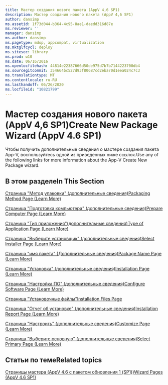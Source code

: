 ```yaml
---
title: Мастер создания нового пакета (AppV 4,6 SP1)
description: Мастер создания нового пакета (AppV 4,6 SP1)
author: dansimp
ms.assetid: 1f73d044-b364-4c95-8ae1-daedd316d87e
ms.reviewer: ''
manager: dansimp
ms.author: dansimp
ms.pagetype: mdop, appcompat, virtualization
ms.mktglfcycl: deploy
ms.sitesec: library
ms.prod: w10
ms.date: 06/16/2016
ms.openlocfilehash: 44814e22387666d50de975d7b7b7144223700db4
ms.sourcegitcommit: 354664bc527d93f80687cd2eba70d1eea024c7c3
ms.translationtype: MT
ms.contentlocale: ru-RU
ms.lasthandoff: 06/26/2020
ms.locfileid: "10821799"
---
```

# <span data-ttu-id="abb8f-103">Мастер создания нового пакета (AppV 4,6 SP1)</span><span class="sxs-lookup"><span data-stu-id="abb8f-103">Create New Package Wizard (AppV 4.6 SP1)</span></span>


<span data-ttu-id="abb8f-104">Чтобы получить дополнительные сведения о мастере создания пакета App-V, воспользуйтесь одной из приведенных ниже ссылок.</span><span class="sxs-lookup"><span data-stu-id="abb8f-104">Use any of the following links for more information about the App-V Create New Package wizard.</span></span>

## <span data-ttu-id="abb8f-105">В этом разделе</span><span class="sxs-lookup"><span data-stu-id="abb8f-105">In This Section</span></span>


<a href="" id="packaging-method-page--learn-more-"></a>[<span data-ttu-id="abb8f-106">Страница "Метод упаковки" (дополнительные сведения)</span><span class="sxs-lookup"><span data-stu-id="abb8f-106">Packaging Method Page (Learn More)</span></span>](packaging-method-page--learn-more-.md)  

<a href="" id="prepare-computer-page--learn-more-"></a>[<span data-ttu-id="abb8f-107">Страница "Подготовка компьютера" (дополнительные сведения)</span><span class="sxs-lookup"><span data-stu-id="abb8f-107">Prepare Computer Page (Learn More)</span></span>](prepare-computer-page--learn-more-.md)  

<a href="" id="type-of-application-page--learn-more-"></a>[<span data-ttu-id="abb8f-108">Страница "Тип приложения"(дополнительные сведения)</span><span class="sxs-lookup"><span data-stu-id="abb8f-108">Type of Application Page (Learn More)</span></span>](type-of-application-page--learn-more-.md)  

<a href="" id="select-installer-page--learn-more-"></a>[<span data-ttu-id="abb8f-109">Страница "Выберите установщик" (дополнительные сведения)</span><span class="sxs-lookup"><span data-stu-id="abb8f-109">Select Installer Page (Learn More)</span></span>](select-installer-page--learn-more-.md)  

<a href="" id="package-name-page---learn-more-"></a>[<span data-ttu-id="abb8f-110">Страница "имя пакета" (Дополнительные сведения)</span><span class="sxs-lookup"><span data-stu-id="abb8f-110">Package Name Page (Learn More)</span></span>](package-name-page---learn-more-.md)  

<a href="" id="installation-page--learn-more-"></a>[<span data-ttu-id="abb8f-111">Страница "Установка" (дополнительные сведения)</span><span class="sxs-lookup"><span data-stu-id="abb8f-111">Installation Page (Learn More)</span></span>](installation-page--learn-more-.md)  

<a href="" id="configure-software-page--learn-more-"></a>[<span data-ttu-id="abb8f-112">Страница "Настройка ПО" (дополнительные сведения)</span><span class="sxs-lookup"><span data-stu-id="abb8f-112">Configure Software Page (Learn More)</span></span>](configure-software-page--learn-more-.md)  

<a href="" id="installation-files-page"></a>[<span data-ttu-id="abb8f-113">Страница "Установочные файлы"</span><span class="sxs-lookup"><span data-stu-id="abb8f-113">Installation Files Page</span></span>](installation-files-page.md)  

<a href="" id="installation-report-page--learn-more-"></a>[<span data-ttu-id="abb8f-114">Страница "Отчет об установке" (дополнительные сведения)</span><span class="sxs-lookup"><span data-stu-id="abb8f-114">Installation Report Page (Learn More)</span></span>](installation-report-page--learn-more-.md)  

<a href="" id="customize-page--learn-more-"></a>[<span data-ttu-id="abb8f-115">Страница "Настроить" (дополнительные сведения)</span><span class="sxs-lookup"><span data-stu-id="abb8f-115">Customize Page (Learn More)</span></span>](customize-page--learn-more-.md)  

<a href="" id="select-primary-page--learn-more-"></a>[<span data-ttu-id="abb8f-116">Страница "Выберите основную" (дополнительные сведения)</span><span class="sxs-lookup"><span data-stu-id="abb8f-116">Select Primary Page (Learn More)</span></span>](select-primary-page--learn-more-.md)  

## <span data-ttu-id="abb8f-117">Статьи по теме</span><span class="sxs-lookup"><span data-stu-id="abb8f-117">Related topics</span></span>


[<span data-ttu-id="abb8f-118">Страницы мастера (AppV 4.6 с пакетом обновления 1 (SP1))</span><span class="sxs-lookup"><span data-stu-id="abb8f-118">Wizard Pages (AppV 4.6 SP1)</span></span>](wizard-pages--appv-46-sp1-.md)

 

 





